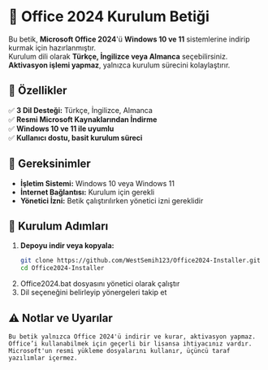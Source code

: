 # 📌 Office 2024 Kurulum Betiği  

Bu betik, **Microsoft Office 2024**'ü **Windows 10 ve 11** sistemlerine indirip kurmak için hazırlanmıştır.  
Kurulum dili olarak **Türkçe, İngilizce veya Almanca** seçebilirsiniz.  
**Aktivasyon işlemi yapmaz**, yalnızca kurulum sürecini kolaylaştırır.  

## 🚀 Özellikler  
✅ **3 Dil Desteği:** Türkçe, İngilizce, Almanca  
✅ **Resmi Microsoft Kaynaklarından İndirme**  
✅ **Windows 10 ve 11 ile uyumlu**  
✅ **Kullanıcı dostu, basit kurulum süreci**  

## 🔧 Gereksinimler  
- **İşletim Sistemi:** Windows 10 veya Windows 11  
- **İnternet Bağlantısı:** Kurulum için gerekli  
- **Yönetici İzni:** Betik çalıştırılırken yönetici izni gereklidir  

## 📜 Kurulum Adımları  
1. **Depoyu indir veya kopyala:**  
   ```bash
   git clone https://github.com/WestSemih123/Office2024-Installer.git
   cd Office2024-Installer
2. Office2024.bat dosyasını yönetici olarak çalıştır
3. Dil seçeneğini belirleyip yönergeleri takip et
 ## ⚠️ Notlar ve Uyarılar

    Bu betik yalnızca Office 2024'ü indirir ve kurar, aktivasyon yapmaz.
    Office’i kullanabilmek için geçerli bir lisansa ihtiyacınız vardır.
    Microsoft'un resmi yükleme dosyalarını kullanır, üçüncü taraf yazılımlar içermez.
